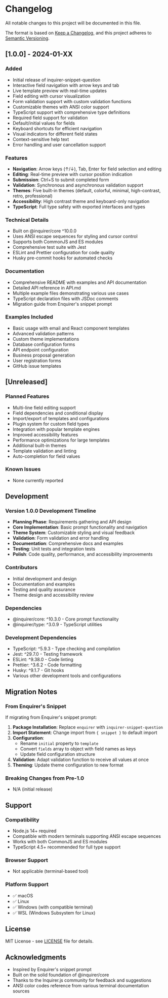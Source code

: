 # Changelog

All notable changes to this project will be documented in this file.

The format is based on [Keep a Changelog](https://keepachangelog.com/en/1.0.0/),
and this project adheres to [Semantic Versioning](https://semver.org/spec/v2.0.0.html).

## [1.0.0] - 2024-01-XX

### Added
- Initial release of inquirer-snippet-question
- Interactive field navigation with arrow keys and tab
- Live template preview with real-time updates
- Field editing with cursor visualization
- Form validation support with custom validation functions
- Customizable themes with ANSI color support
- TypeScript support with comprehensive type definitions
- Required field support for validation
- Default/initial values for fields
- Keyboard shortcuts for efficient navigation
- Visual indicators for different field states
- Context-sensitive help text
- Error handling and user cancellation support

### Features
- **Navigation**: Arrow keys (↑/↓), Tab, Enter for field selection and editing
- **Editing**: Real-time preview with cursor position indication
- **Submission**: Ctrl+S to submit completed form
- **Validation**: Synchronous and asynchronous validation support
- **Themes**: Five built-in themes (default, colorful, minimal, high-contrast, retro, professional)
- **Accessibility**: High contrast theme and keyboard-only navigation
- **TypeScript**: Full type safety with exported interfaces and types

### Technical Details
- Built on @inquirer/core ^10.0.0
- Uses ANSI escape sequences for styling and cursor control
- Supports both CommonJS and ES modules
- Comprehensive test suite with Jest
- ESLint and Prettier configuration for code quality
- Husky pre-commit hooks for automated checks

### Documentation
- Comprehensive README with examples and API documentation
- Detailed API reference in API.md
- Multiple example files demonstrating various use cases
- TypeScript declaration files with JSDoc comments
- Migration guide from Enquirer's snippet prompt

### Examples Included
- Basic usage with email and React component templates
- Advanced validation patterns
- Custom theme implementations
- Database configuration forms
- API endpoint configuration
- Business proposal generation
- User registration forms
- GitHub issue templates

## [Unreleased]

### Planned Features
- Multi-line field editing support
- Field dependencies and conditional display
- Import/export of templates and configurations
- Plugin system for custom field types
- Integration with popular template engines
- Improved accessibility features
- Performance optimizations for large templates
- Additional built-in themes
- Template validation and linting
- Auto-completion for field values

### Known Issues
- None currently reported

## Development

### Version 1.0.0 Development Timeline
- **Planning Phase**: Requirements gathering and API design
- **Core Implementation**: Basic prompt functionality and navigation
- **Theme System**: Customizable styling and visual feedback
- **Validation**: Form validation and error handling
- **Documentation**: Comprehensive docs and examples
- **Testing**: Unit tests and integration tests
- **Polish**: Code quality, performance, and accessibility improvements

### Contributors
- Initial development and design
- Documentation and examples
- Testing and quality assurance
- Theme design and accessibility review

### Dependencies
- @inquirer/core: ^10.3.0 - Core prompt functionality
- @inquirer/type: ^3.0.9 - TypeScript utilities

### Development Dependencies
- TypeScript: ^5.9.3 - Type checking and compilation
- Jest: ^29.7.0 - Testing framework
- ESLint: ^9.38.0 - Code linting
- Prettier: ^3.6.2 - Code formatting
- Husky: ^9.1.7 - Git hooks
- Various other development tools and configurations

## Migration Notes

### From Enquirer's Snippet
If migrating from Enquirer's snippet prompt:

1. **Package Installation**: Replace `enquirer` with `inquirer-snippet-question`
2. **Import Statement**: Change import from `{ snippet }` to default import
3. **Configuration**: 
   - Rename `initial` property to `template`
   - Convert `fields` array to object with field names as keys
   - Update field configuration structure
4. **Validation**: Adapt validation function to receive all values at once
5. **Theming**: Update theme configuration to new format

### Breaking Changes from Pre-1.0
- N/A (initial release)

## Support

### Compatibility
- Node.js 14+ required
- Compatible with modern terminals supporting ANSI escape sequences
- Works with both CommonJS and ES modules
- TypeScript 4.5+ recommended for full type support

### Browser Support
- Not applicable (terminal-based tool)

### Platform Support
- ✅ macOS
- ✅ Linux
- ✅ Windows (with compatible terminal)
- ✅ WSL (Windows Subsystem for Linux)

## License

MIT License - see [LICENSE](LICENSE) file for details.

## Acknowledgments

- Inspired by Enquirer's snippet prompt
- Built on the solid foundation of @inquirer/core
- Thanks to the Inquirer.js community for feedback and suggestions
- ANSI color codes reference from various terminal documentation sources